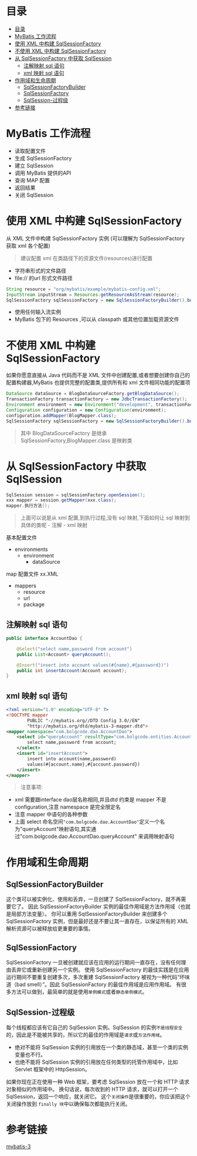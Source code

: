 # 目录

<!-- TOC depthFrom:1 depthTo:6 withLinks:1 updateOnSave:1 orderedList:0 -->

- [目录](#目录)
- [MyBatis 工作流程](#mybatis-工作流程)
- [使用 XML 中构建 SqlSessionFactory](#使用-xml-中构建-sqlsessionfactory)
- [不使用 XML 中构建 SqlSessionFactory](#不使用-xml-中构建-sqlsessionfactory)
- [从 SqlSessionFactory 中获取 SqlSession](#从-sqlsessionfactory-中获取-sqlsession)
	- [注解映射 sql 语句](#注解映射-sql-语句)
	- [xml 映射 sql 语句](#xml-映射-sql-语句)
- [作用域和生命周期](#作用域和生命周期)
	- [SqlSessionFactoryBuilder](#sqlsessionfactorybuilder)
	- [SqlSessionFactory](#sqlsessionfactory)
	- [SqlSession-过程级](#sqlsession-过程级)
- [参考链接](#参考链接)

<!-- /TOC -->
# MyBatis 工作流程
- 读取配置文件
- 生成 SqlSessionFactory
- 建立 SqlSession
- 调用 MyBatis 提供的API
- 查询 MAP 配置
- 返回结果
- 关闭 SqlSession


# 使用 XML 中构建 SqlSessionFactory

从 XML 文件中构建 SqlSessionFactory 实例 (可以理解为 SqlSessionFactory 获取 xml 各个配置)

> 建议配置 xml 在类路径下的资源文件(resources)进行配置

- 字符串形式的文件路径
- file:// 的url 形式文件路径

```java
String resource = "org/mybatis/example/mybatis-config.xml";
InputStream inputStream = Resources.getResourceAsStream(resource);
SqlSessionFactory sqlSessionFactory = new SqlSessionFactoryBuilder().build(inputStream);
```
- 使用任何输入流实例
- MyBatis 包下的 Resources ,可以从 classpath 或其他位置加载资源文件



# 不使用 XML 中构建 SqlSessionFactory
如果你愿意直接从 Java 代码而不是 XML 文件中创建配置,或者想要创建你自己的配置构建器,MyBatis 也提供完整的配置类,提供所有和 xml 文件相同功能的配置项

```java
DataSource dataSource = BlogDataSourceFactory.getBlogDataSource();
TransactionFactory transactionFactory = new JdbcTransactionFactory();
Environment environment = new Environment("development", transactionFactory, dataSource);
Configuration configuration = new Configuration(environment);
configuration.addMapper(BlogMapper.class);
SqlSessionFactory sqlSessionFactory = new SqlSessionFactoryBuilder().build(configuration);
```

> 其中 BlogDataSourceFactory 是继承SqlSessionFactory,BlogMapper.class 是映射类

# 从 SqlSessionFactory 中获取 SqlSession

```java
SqlSession session = sqlSessionFactory.openSession();
xxx mapper = session.getMapper(xxx.class);
mapper.执行方法();


```
> 上面可以说是从 xml 配置,到执行过程,没有 sql 映射,下面如何让 sql 映射到具体的类呢
    - 注解
    - xml 映射

基本配置文件
 - environments
    - environment
        - dataSource

map 配置文件 xx.XML
 - mappers
    - resource
    - url
    - package


## 注解映射 sql 语句

```java
public interface AccountDao {

    @Select("select name,password from account")
    public List<Account> queryAccount();

    @Insert("insert into account values(#{name},#{password})")
    public int insertAccount(Account account);
}
```

## xml 映射 sql 语句

```xml
<?xml version="1.0" encoding="UTF-8" ?>
<!DOCTYPE mapper
        PUBLIC "-//mybatis.org//DTD Config 3.0//EN"
        "http://mybatis.org/dtd/mybatis-3-mapper.dtd">
<mapper namespace="com.bolgcode.dao.AccountDao">
    <select id="queryAccount" resultType="com.bolgcode.entities.Account" >
        select name,password from account;
    </select>
    <insert id="insertAccount">
        insert into account(name,password)
        values(#{account.name},#{account.password})
    </insert>
</mapper>
```
> 注意事项:


- xml 需要跟interface dao层名称相同,并且dtd 约束是 mapper 不是 configuration,注意 namespace 是完全限定名
- 注意 mapper 中语句的各种参数
- 上面 select 命名空间`"com.bolgcode.dao.AccountDao"`定义一个名为"queryAccount"映射语句,其实通过"com.bolgcode.dao.AccountDao.queryAccount" 来调用映射语句

# 作用域和生命周期

## SqlSessionFactoryBuilder

这个类可以被实例化、使用和丢弃，一旦创建了 SqlSessionFactory，就不再需要它了。 因此 SqlSessionFactoryBuilder 实例的最佳作用域是方法作用域（也就是局部方法变量）。 你可以重用 SqlSessionFactoryBuilder 来创建多个 SqlSessionFactory 实例，但是最好还是不要让其一直存在，以保证所有的 XML 解析资源可以被释放给更重要的事情。

## SqlSessionFactory

SqlSessionFactory 一旦被创建就应该在应用的运行期间一直存在，没有任何理由丢弃它或重新创建另一个实例。 使用 SqlSessionFactory 的最佳实践是在应用运行期间不要重复创建多次，多次重建 SqlSessionFactory 被视为一种代码“坏味道（bad smell）”。因此 SqlSessionFactory 的最佳作用域是应用作用域。 有很多方法可以做到，最简单的就是使用`单例模式`或者`静态单例模式`。


## SqlSession-过程级
每个线程都应该有它自己的 SqlSession 实例。SqlSession 的实例`不是线程安全`的，因此是不能被共享的，所以它的最佳的作用域是`请求`或`方法作用域`。
- 绝对不能将 SqlSession 实例的引用放在一个类的静态域，甚至一个类的实例变量也不行。
- 也绝不能将 SqlSession 实例的引用放在任何类型的托管作用域中，比如 Servlet 框架中的 HttpSession。

如果你现在正在使用一种 Web 框架，要考虑 SqlSession 放在一个和 HTTP 请求对象相似的作用域中。 换句话说，每次收到的 HTTP 请求，就可以打开一个 SqlSession，返回一个响应，就关闭它。 这个`关闭操作`是很重要的，你应该把这个关闭操作放到 `finally 块`中以确保每次都能执行关闭。


# 参考链接

[mybatis-3](http://www.mybatis.org/mybatis-3/zh/sqlmap-xml.html#Parameters)
